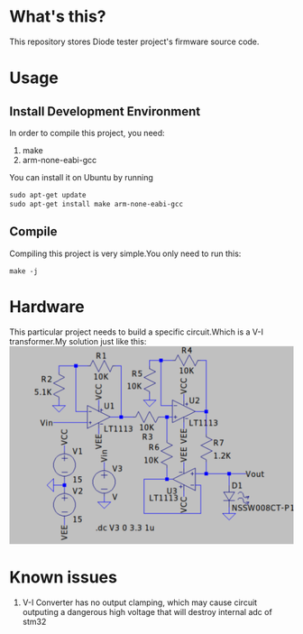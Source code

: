 # What's this?
This repository stores Diode tester project's firmware source code.
# Usage
## Install Development Environment
In order to compile this project, you need:
1. make
2. arm-none-eabi-gcc

You can install it on Ubuntu by running
```
sudo apt-get update
sudo apt-get install make arm-none-eabi-gcc
```
## Compile
Compiling this project is very simple.You only need to run this:
```
make -j
```
# Hardware
This particular project needs to build a specific circuit.Which is a V-I transformer.My solution just like this:  
![SCH](./Sch.png)

# Known issues

1. V-I Converter has no output clamping, which may cause circuit outputing a dangerous high voltage that will destroy internal adc of stm32